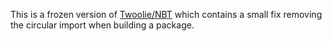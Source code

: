 This is a frozen version of [Twoolie/NBT](https://github.com/twoolie/NBT) which contains a small fix removing the circular import when building a package.